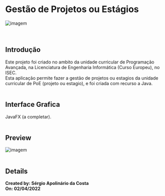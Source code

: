 # Gestão de Projetos ou Estágios
 ![imagem](https://xerpay.com.br/blog/wp-content/uploads/sites/2/2019/11/deep-work.jpg)<br/> <br> <br>
 
## Introdução
Este projeto foi criado no ambito da unidade curricular de Programação Avançada, na Licenciatura de Engenharia Informática (Curso Europeu), no ISEC. <br>
Esta aplicação permite fazer a gestão de projetos ou estagios da unidade curricular de PoE (projeto ou estagio), e foi criada com recurso a Java. <br> <br>
 
 
## Interface Grafica
JavaFX (a completar). <br> <br>
 
 
 ## Preview
![imagem](https://wallpaper.dog/large/20342571.jpg) <br> <br>

 ## Details

**Created by: Sérgio Apolinário da Costa**<br/>
**On: 02/04/2022**<br/><br/>
